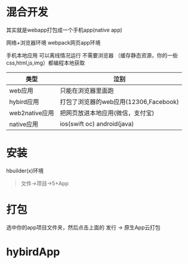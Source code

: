 # 混合开发

其实就是webapp打包成一个手机app(native app)

网络+浏览器环境  webpack网页app环境

手机本地应用 可以离线情况运行 不需要浏览器 （缓存静态资源，你的一些css,html,js,img）都编程本地获取

|类型|泣别|
|-|-|
|web应用|只能在浏览器里面跑|
|hybird应用|打包了浏览器的web应用(12306,Facebook)|
|web2native应用|把网页放进本地应用(微信，支付宝)|
|native应用|ios(swift oc) android(java)|

# 安装

hbuilder(x)环境

> 文件->项目->5+App

# 打包

选中你的app项目文件夹，然后点击上面的 发行 -> 原生App云打包
# hybirdApp
